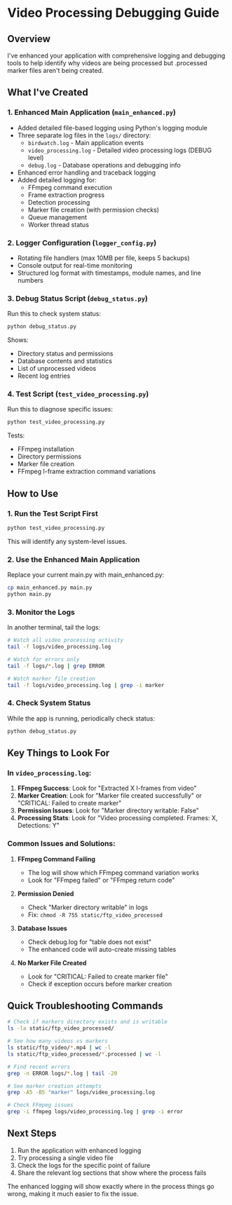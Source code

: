 # Video Processing Debugging Guide

## Overview
I've enhanced your application with comprehensive logging and debugging tools to help identify why videos are being processed but .processed marker files aren't being created.

## What I've Created

### 1. Enhanced Main Application (`main_enhanced.py`)
- Added detailed file-based logging using Python's logging module
- Three separate log files in the `logs/` directory:
  - `birdwatch.log` - Main application events
  - `video_processing.log` - Detailed video processing logs (DEBUG level)
  - `debug.log` - Database operations and debugging info
- Enhanced error handling and traceback logging
- Added detailed logging for:
  - FFmpeg command execution
  - Frame extraction progress
  - Detection processing
  - Marker file creation (with permission checks)
  - Queue management
  - Worker thread status

### 2. Logger Configuration (`logger_config.py`)
- Rotating file handlers (max 10MB per file, keeps 5 backups)
- Console output for real-time monitoring
- Structured log format with timestamps, module names, and line numbers

### 3. Debug Status Script (`debug_status.py`)
Run this to check system status:
```bash
python debug_status.py
```

Shows:
- Directory status and permissions
- Database contents and statistics
- List of unprocessed videos
- Recent log entries

### 4. Test Script (`test_video_processing.py`)
Run this to diagnose specific issues:
```bash
python test_video_processing.py
```

Tests:
- FFmpeg installation
- Directory permissions
- Marker file creation
- FFmpeg I-frame extraction command variations

## How to Use

### 1. Run the Test Script First
```bash
python test_video_processing.py
```
This will identify any system-level issues.

### 2. Use the Enhanced Main Application
Replace your current main.py with main_enhanced.py:
```bash
cp main_enhanced.py main.py
python main.py
```

### 3. Monitor the Logs
In another terminal, tail the logs:
```bash
# Watch all video processing activity
tail -f logs/video_processing.log

# Watch for errors only
tail -f logs/*.log | grep ERROR

# Watch marker file creation
tail -f logs/video_processing.log | grep -i marker
```

### 4. Check System Status
While the app is running, periodically check status:
```bash
python debug_status.py
```

## Key Things to Look For

### In `video_processing.log`:
1. **FFmpeg Success**: Look for "Extracted X I-frames from video"
2. **Marker Creation**: Look for "Marker file created successfully" or "CRITICAL: Failed to create marker"
3. **Permission Issues**: Look for "Marker directory writable: False"
4. **Processing Stats**: Look for "Video processing completed. Frames: X, Detections: Y"

### Common Issues and Solutions:

1. **FFmpeg Command Failing**
   - The log will show which FFmpeg command variation works
   - Look for "FFmpeg failed" or "FFmpeg return code"

2. **Permission Denied**
   - Check "Marker directory writable" in logs
   - Fix: `chmod -R 755 static/ftp_video_processed`

3. **Database Issues**
   - Check debug.log for "table does not exist"
   - The enhanced code will auto-create missing tables

4. **No Marker File Created**
   - Look for "CRITICAL: Failed to create marker file"
   - Check if exception occurs before marker creation

## Quick Troubleshooting Commands

```bash
# Check if markers directory exists and is writable
ls -la static/ftp_video_processed/

# See how many videos vs markers
ls static/ftp_video/*.mp4 | wc -l
ls static/ftp_video_processed/*.processed | wc -l

# Find recent errors
grep -n ERROR logs/*.log | tail -20

# See marker creation attempts
grep -A5 -B5 "marker" logs/video_processing.log

# Check FFmpeg issues
grep -i ffmpeg logs/video_processing.log | grep -i error
```

## Next Steps

1. Run the application with enhanced logging
2. Try processing a single video file
3. Check the logs for the specific point of failure
4. Share the relevant log sections that show where the process fails

The enhanced logging will show exactly where in the process things go wrong, making it much easier to fix the issue.